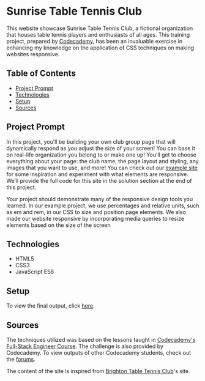 # **Sunrise Table Tennis Club**

This website showcase Sunrise Table Tennis Club, a fictional organization that houses table tennis players and enthusiasts of all ages. This training project, prepared by [Codecademy](https://www.codecademy.com/learn/paths/full-stack-engineer-career-path), has been an invaluable exercise in enhancing my knowledge on the application of CSS techniques on making websites responsive.

## Table of Contents

- [Project Prompt](#project-prompt)
- [Technologies](#technologies)
- [Setup](#setup)
- [Sources](#sources)

## Project Prompt

In this project, you’ll be building your own club group page that will dynamically respond as you adjust the size of your screen!​ You can base it on real-life organization you belong to or make one up! You’ll get to choose everything about your page: the club name, the page layout and styling, any images that you want to use, and more! You can check out our [example site](https://content.codecademy.com/PRO/independent-practice-projects/responsive-club-site/example-site/index.html) for some inspiration and experiment with what elements are responsive. We’ll provide the full code for this site in the solution section at the end of this project.

Your project should demonstrate many of the responsive design tools you learned. In our example project, we use percentages and relative units, such as em and rem, in our CSS to size and position page elements. We also made our website responsive by incorporating media queries to resize elements based on the size of the screen

## Technologies

- HTML5
- CSS3
- JavaScript ES6

## Setup

To view the final output, click [here](https://daniellabrador.github.io/codecademy-fs-responsive_website/).

## Sources

The techniques utilized was based on the lessons taught in [Codecademy's Full-Stack Engineer Course](https://www.codecademy.com/learn/paths/full-stack-engineer-career-path
). The challenge is also provided by Codecademy. To view outputs of other Codecademy students, check out the [forums](https://discuss.codecademy.com/t/responsive-club-website-css/462382).

The content of the site is inspired from [Brighton Table Tennis Club](https://brightontabletennisclub.com/)'s site.

